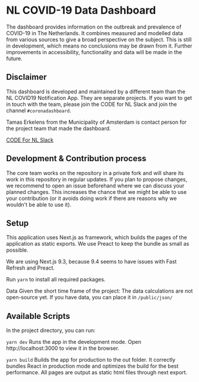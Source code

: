 # NL COVID-19 Data Dashboard

The dashboard provides information on the outbreak and prevalence of COVID-19 in The Netherlands. It combines measured and modelled data from various sources to give a broad perspective on the subject. This is still in development, which means no conclusions may be drawn from it. Further improvements in accessibility, functionality and data will be made in the future.

## Disclaimer

This dashboard is developed and maintained by a different team than the NL COVID19 Notification App. They are separate projects. If you want to get in touch with the team, please join the CODE for NL Slack and join the channel `#coronadashboard`.

Tamas Erkelens from the Municipality of Amsterdam is contact person for the project team that made the dashboard.

[CODE For NL Slack](https://doemee.codefor.nl)

## Development & Contribution process
The core team works on the repository in a private fork and will share its work in this repository in regular updates. If you plan to propose changes, we recommend to open an issue beforehand where we can discuss your planned changes. This increases the chance that we might be able to use your contribution (or it avoids doing work if there are reasons why we wouldn't be able to use it).

## Setup

This application uses Next.js as framework, which builds the pages of the application as static exports. We use Preact to keep the bundle as small as possible.

We are using Next.js 9.3, because 9.4 seems to have issues with Fast Refresh and Preact.

Run `yarn` to install all required packages.

Data
Given the short time frame of the project: The data calculations are not open-source yet. If you have data, you can place it in `/public/json/`

## Available Scripts

In the project directory, you can run:

`yarn dev`
Runs the app in the development mode. Open http://localhost:3000 to view it in the browser.

`yarn build`
Builds the app for production to the out folder. It correctly bundles React in production mode and optimizes the build for the best performance. All pages are output as static html files through next export.
